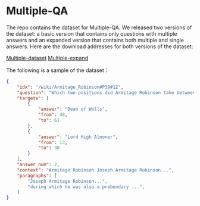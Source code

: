 # Multiple-QA
The repo contains the dataset for Multiple-QA. We released two versions of the dataset: a basic version that contains only questions with multiple answers and an expanded version that contains both multiple and single answers. Here are the download addresses for both versions of the dataset:

[Multiple-dataset](https://drive.google.com/file/d/1L59s5zDGph4vvwDrT2PXhWQwBuxJ_rol/view?usp=drive_link)
[Multiple-expand](https://drive.google.com/file/d/1lUT8A83CMH0TrDWe28VNhLNXXr4pvA61/view?usp=drive_link)

The following is a sample of the dataset：
```JSON
{
    "idx": "/wiki/Armitage_Robinson#P39#12",
    "question": "Which two positions did Armitage Robinson take between Dec 1929 and Jun 1930?",
    "targets": [
        {
            "answer": "Dean of Wells",
            "from": 48,
            "to": 61
        },
        {
            "answer": "Lord High Almoner",
            "from": 13,
            "to": 30
        }
    ],
    "answer_num": 2,
    "context": "Armitage Robinson Joseph Armitage Robinson...",
    "paragraphs": [
        "Joseph Armitage Robinson...",
        "during which he was also a prebendary ...",
    ]
}
```
